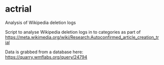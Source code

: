 # actrial
Analysis of Wikipedia deletion logs

Script to analyse Wikipedia deletion logs in to categories as part of https://meta.wikimedia.org/wiki/Research:Autoconfirmed_article_creation_trial

Data is grabbed from a database here: https://quarry.wmflabs.org/query/24794

